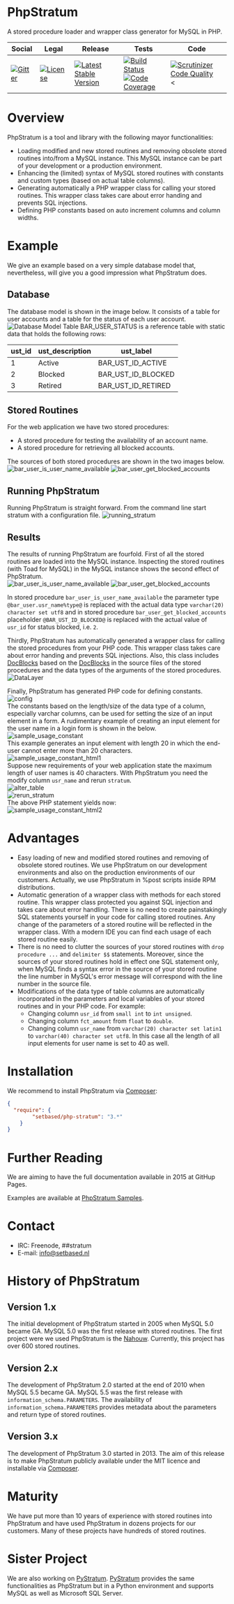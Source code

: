 # PhpStratum

A stored procedure loader and wrapper class generator for MySQL in PHP.

<table>
<thead>
<tr>
<th>Social</th>
<th>Legal</th>
<th>Release</th>
<th>Tests</th>
<th>Code</th>
</tr>
</thead>
<tbody>
<tr>
<td>
<a href="https://gitter.im/SetBased/php-stratum?utm_source=badge&utm_medium=badge&utm_campaign=pr-badge"><img src="https://badges.gitter.im/SetBased/php-stratum.svg" alt="Gitter"/></a>
</td>
<td>
<a href="https://packagist.org/packages/setbased/php-stratum"><img src="https://poser.pugx.org/setbased/php-stratum/license" alt="License"/></a>
</td>
<td>
<a href="https://packagist.org/packages/setbased/php-stratum"><img src="https://poser.pugx.org/setbased/php-stratum/v/stable" alt="Latest Stable Version"/></a><br/>
</td>
<td><a href="https://travis-ci.org/SetBased/php-abc-url"><img src="https://travis-ci.org/SetBased/php-abc-url.svg?branch=master" alt="Build Status"/></a><br/>
<a href="https://scrutinizer-ci.com/g/SetBased/php-stratum/?branch=master"><img src="https://scrutinizer-ci.com/g/SetBased/php-stratum/badges/coverage.png?b=master" alt="Code Coverage"/></a><br/>
</td>
<td>
<a href="https://scrutinizer-ci.com/g/SetBased/php-stratum/?branch=master"><img src="https://scrutinizer-ci.com/g/SetBased/php-stratum/badges/quality-score.png?b=master" alt="Scrutinizer Code Quality"/></a><
</td>
</tr>
</tbody>
</table>

# Overview
PhpStratum is a tool and library with the following mayor functionalities:  
* Loading modified and new stored routines and removing obsolete stored routines into/from a MySQL instance. This MySQL instance can be part of your development or a production environment. 
* Enhancing the (limited) syntax of MySQL stored routines with constants and custom types (based on actual table columns).
* Generating automatically a PHP wrapper class for calling your stored routines. This wrapper class takes care about error handing and prevents SQL injections.
* Defining PHP constants based on auto increment columns and column widths.

# Example
We give an example based on a very simple database model that, nevertheless, will give you a good impression what PhpStratum does.

## Database 
The database model is shown in the image below. It consists of a table for user accounts and a table for the status of each user account.
![Database Model](https://raw.githubusercontent.com/SetBased/php-stratum/gh-pages/images/samples/sample01-model.png)
Table BAR_USER_STATUS is a reference table with static data that holds the following rows:

| ust_id | ust_description | ust_label |
| ------ | --------------- | --------- |
| 1 | Active  | BAR_UST_ID_ACTIVE |
| 2 | Blocked | BAR_UST_ID_BLOCKED |
| 3 | Retired | BAR_UST_ID_RETIRED |
 
## Stored Routines
For the web application we have two stored procedures:  
* A stored procedure for testing the availability of an account name.
* A stored procedure for retrieving all blocked accounts.

The sources of both stored procedures are shown in the two images below.
![bar_user_is_user_name_available](https://raw.githubusercontent.com/SetBased/php-stratum/gh-pages/images/samples/sample01-routine01.png)
![bar_user_get_blocked_accounts](https://raw.githubusercontent.com/SetBased/php-stratum/gh-pages/images/samples/sample01-routine02.png)

## Running PhpStratum
Running PhpStratum is straight forward. From the command line start stratum with a configuration file. 
![running_stratum](https://raw.githubusercontent.com/SetBased/php-stratum/gh-pages/images/samples/sample01-stratum.png)

## Results 
The results of running PhpStratum are fourfold. First of all the stored routines are loaded into the MySQL instance. 
Inspecting the stored routines (with Toad for MySQL) in the MySQL instance shows the second effect of PhpStratum.    
![bar_user_is_user_name_available](https://raw.githubusercontent.com/SetBased/php-stratum/gh-pages/images/samples/sample01-routine01-loaded.png)
![bar_user_get_blocked_accounts](https://raw.githubusercontent.com/SetBased/php-stratum/gh-pages/images/samples/sample01-routine02-loaded.png)

In stored procedure `bar_user_is_user_name_available` the parameter type `@bar_user.usr_name%type@` is replaced with the actual data type `varchar(20) character set utf8` and
in stored procedure `bar_user_get_blocked_accounts` placeholder `@BAR_UST_ID_BLOCKED@` is replaced with the actual value of `usr_id` for status blocked, i.e. `2`.

Thirdly, PhpStratum has automatically generated a wrapper class for calling the stored procedures from your PHP code.
This wrapper class takes care about error handing and prevents SQL injections. Also, this class includes 
[DocBlocks](http://phpdoc.org/docs/latest/glossary.html#term-docblock) based on the
[DocBlocks](http://phpdoc.org/docs/latest/glossary.html#term-docblock) in the source files of the stored procedures and 
the data types of the arguments of the stored procedures.
![DataLayer](https://raw.githubusercontent.com/SetBased/php-stratum/gh-pages/images/samples/sample01-datalayer.png)

Finally, PhpStratum has generated PHP code for defining constants.  
![config](https://raw.githubusercontent.com/SetBased/php-stratum/gh-pages/images/samples/sample01-config.png)  
The constants based on the length/size of the data type of a column, especially varchar columns, can be used for setting 
the size of an input element in a form. A rudimentary example of creating an input element for the user name in a login 
form is shown in the below.         
![sample_usage_constant](https://raw.githubusercontent.com/SetBased/php-stratum/gh-pages/images/samples/sample01-constant.png)  
This example generates an input element with length 20 in which the end-user cannot enter more than 20 characters.  
![sample_usage_constant_html1](https://raw.githubusercontent.com/SetBased/php-stratum/gh-pages/images/samples/sample01-constant-html1.png)  
Suppose new requirements of your web application state the maximum length of user names is 40 characters. With 
PhpStratum you need the modify column `usr_name` and rerun `stratum`.  
![alter_table](https://raw.githubusercontent.com/SetBased/php-stratum/gh-pages/images/samples/sample01-alter-table.png)  
![rerun_stratum](https://raw.githubusercontent.com/SetBased/php-stratum/gh-pages/images/samples/sample01-rerun-stratum.png)  
The above PHP statement yields now:  
![sample_usage_constant_html2](https://raw.githubusercontent.com/SetBased/php-stratum/gh-pages/images/samples/sample01-constant-html2.png)

# Advantages
* Easy loading of new and modified stored routines and removing of obsolete stored routines. We use PhpStratum on our
  development environments and also on the production environments of our customers. Actually, we use PhpStratum
  in %post scripts inside RPM distributions. 
* Automatic generation of a wrapper class with methods for each stored routine. This wrapper class protected you
  against SQL injection and takes care about error handling. There is no need to create painstakingly SQL statements
  yourself in your code for calling stored routines. Any change of the parameters of a stored routine will be reflected 
  in the wrapper class. With a modern IDE you can find each usage of each stored routine easily.
* There is no need to clutter the sources of your stored routines with `drop procedure ...` and `delimiter $$` 
  statements. Moreover, since the sources of your stored routines hold in effect one SQL statement only, when MySQL 
  finds a syntax error in the source of your stored routine the line number in MySQL's error message will correspond
  with the line number in the source file. 
* Modifications of the data type of table columns are automatically incorporated in the parameters and local variables 
  of your stored routines and in your PHP code. 
  For example:
  * Changing column `usr_id` from `small int` to `int unsigned`.
  * Changing column `fct_amount` from `float` to `double`.
  * Changing column `usr_name` from `varchar(20) character set latin1` to `varchar(40) character set utf8`. In this 
    case all the length of all input elements for user name is set to 40 as well.

# Installation
We recommend to install PhpStratum via [Composer](https://getcomposer.org/):  
```json
{
  "require": {
		"setbased/php-stratum": "3.*"
	}
}
```

# Further Reading
We are aiming to have the full documentation available in 2015 at GitHup Pages.
   
Examples are available at [PhpStratum Samples](https://github.com/SetBased/php-stratum-samples).    

# Contact

* IRC:     Freenode, ##stratum
* E-mail:  [info@setbased.nl](mailto:info@setbased.nl)

# History of PhpStratum
## Version 1.x
The initial development of PhpStratum started in 2005 when MySQL 5.0 became GA. MySQL 5.0 was the first release with
stored routines. The first project were we used PhpStratum is the [Nahouw](https://www.nahouw.net). Currently, this
project has over 600 stored routines.

## Version 2.x
The development of PhpStratum 2.0 started at the end of 2010 when MySQL 5.5 became GA. MySQL 5.5 was the first release with
`information_schema.PARAMETERS`. The availability of `information_schema.PARAMETERS` provides metadata about the 
parameters and return type of stored routines.
  
## Version 3.x
The development of PhpStratum 3.0 started in 2013. The aim of this release is to make PhpStratum publicly available 
under the MIT licence and installable via [Composer](https://getcomposer.org/).

# Maturity
We have put more than 10 years of experience with stored routines into PhpStratum and have used PhpStratum in dozens
projects for our customers. Many of these projects have hundreds of stored routines.

# Sister Project 
We are also working on [PyStratum](https://github.com/SetBased/py-stratum).
[PyStratum](https://github.com/SetBased/py-stratum) provides the same functionalities as PhpStratum but in a Python 
environment and supports MySQL as well as Microsoft SQL Server.

